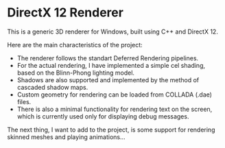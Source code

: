 # DirectX 12 Renderer

This is a generic 3D renderer for Windows, built using C++ and DirectX 12.

Here are the main characteristics of the project:
- The renderer follows the standart Deferred Rendering pipelines.
- For the actual rendering, I have implemented a simple cel shading, based on the Blinn-Phong lighting model.
- Shadows are also supported and implemented by the method of cascaded shadow maps.
- Custom geometry for rendering can be loaded from COLLADA (.dae) files.
- There is also a minimal functionality for rendering text on the screen, which is currently used only for displaying debug messages.

The next thing, I want to add to the project, is some support for rendering skinned meshes and playing animations...
